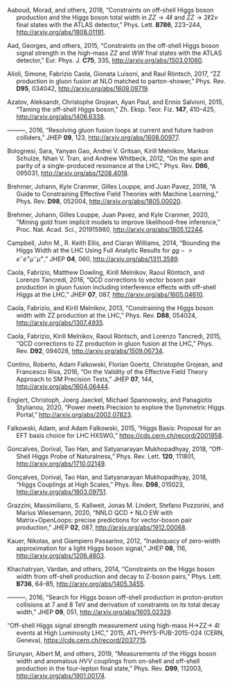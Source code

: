 <div id="refs" class="references hanging-indent" role="doc-bibliography">
<div id="ref-Aaboud:2018puo">
<p>Aaboud, Morad, and others, 2018, “Constraints on off-shell Higgs boson production and the Higgs boson total width in <span class="math inline"><em>Z</em><em>Z</em> → 4ℓ</span> and <span class="math inline"><em>Z</em><em>Z</em> → 2ℓ2<em>ν</em></span> final states with the ATLAS detector,” Phys. Lett. <strong>B786</strong>, 223–244, <a href="http://arxiv.org/abs/1808.01191">http://arxiv.org/abs/1808.01191</a>.</p>
</div>
<div id="ref-Aad:2015xua">
<p>Aad, Georges, and others, 2015, “Constraints on the off-shell Higgs boson signal strength in the high-mass <span class="math inline"><em>Z</em><em>Z</em></span> and <span class="math inline"><em>W</em><em>W</em></span> final states with the ATLAS detector,” Eur. Phys. J. <strong>C75</strong>, 335, <a href="http://arxiv.org/abs/1503.01060">http://arxiv.org/abs/1503.01060</a>.</p>
</div>
<div id="ref-Alioli:2016xab">
<p>Alioli, Simone, Fabrizio Caola, Gionata Luisoni, and Raul Röntsch, 2017, “ZZ production in gluon fusion at NLO matched to parton-shower,” Phys. Rev. <strong>D95</strong>, 034042, <a href="http://arxiv.org/abs/1609.09719">http://arxiv.org/abs/1609.09719</a>.</p>
</div>
<div id="ref-Azatov:2014jga">
<p>Azatov, Aleksandr, Christophe Grojean, Ayan Paul, and Ennio Salvioni, 2015, “Taming the off-shell Higgs boson,” Zh. Eksp. Teor. Fiz. <strong>147</strong>, 410–425, <a href="http://arxiv.org/abs/1406.6338">http://arxiv.org/abs/1406.6338</a>.</p>
</div>
<div id="ref-Azatov:2016xik">
<p>———, 2016, “Resolving gluon fusion loops at current and future hadron colliders,” JHEP <strong>09</strong>, 123, <a href="http://arxiv.org/abs/1608.00977">http://arxiv.org/abs/1608.00977</a>.</p>
</div>
<div id="ref-Bolognesi:2012mm">
<p>Bolognesi, Sara, Yanyan Gao, Andrei V. Gritsan, Kirill Melnikov, Markus Schulze, Nhan V. Tran, and Andrew Whitbeck, 2012, “On the spin and parity of a single-produced resonance at the LHC,” Phys. Rev. <strong>D86</strong>, 095031, <a href="http://arxiv.org/abs/1208.4018">http://arxiv.org/abs/1208.4018</a>.</p>
</div>
<div id="ref-Brehmer:2018eca">
<p>Brehmer, Johann, Kyle Cranmer, Gilles Louppe, and Juan Pavez, 2018, “A Guide to Constraining Effective Field Theories with Machine Learning,” Phys. Rev. <strong>D98</strong>, 052004, <a href="http://arxiv.org/abs/1805.00020">http://arxiv.org/abs/1805.00020</a>.</p>
</div>
<div id="ref-Brehmer:2018hga">
<p>Brehmer, Johann, Gilles Louppe, Juan Pavez, and Kyle Cranmer, 2020, “Mining gold from implicit models to improve likelihood-free inference,” Proc. Nat. Acad. Sci., 201915980, <a href="http://arxiv.org/abs/1805.12244">http://arxiv.org/abs/1805.12244</a>.</p>
</div>
<div id="ref-Campbell:2013una">
<p>Campbell, John M., R. Keith Ellis, and Ciaran Williams, 2014, “Bounding the Higgs Width at the LHC Using Full Analytic Results for <span class="math inline"><em>g</em><em>g</em> −  &gt; <em>e</em><sup>−</sup><em>e</em><sup>+</sup><em>μ</em><sup>−</sup><em>μ</em><sup>+</sup></span>,” JHEP <strong>04</strong>, 060, <a href="http://arxiv.org/abs/1311.3589">http://arxiv.org/abs/1311.3589</a>.</p>
</div>
<div id="ref-Caola:2016trd">
<p>Caola, Fabrizio, Matthew Dowling, Kirill Melnikov, Raoul Röntsch, and Lorenzo Tancredi, 2016, “QCD corrections to vector boson pair production in gluon fusion including interference effects with off-shell Higgs at the LHC,” JHEP <strong>07</strong>, 087, <a href="http://arxiv.org/abs/1605.04610">http://arxiv.org/abs/1605.04610</a>.</p>
</div>
<div id="ref-Caola:2013yja">
<p>Caola, Fabrizio, and Kirill Melnikov, 2013, “Constraining the Higgs boson width with ZZ production at the LHC,” Phys. Rev. <strong>D88</strong>, 054024, <a href="http://arxiv.org/abs/1307.4935">http://arxiv.org/abs/1307.4935</a>.</p>
</div>
<div id="ref-Caola:2015psa">
<p>Caola, Fabrizio, Kirill Melnikov, Raoul Röntsch, and Lorenzo Tancredi, 2015, “QCD corrections to ZZ production in gluon fusion at the LHC,” Phys. Rev. <strong>D92</strong>, 094028, <a href="http://arxiv.org/abs/1509.06734">http://arxiv.org/abs/1509.06734</a>.</p>
</div>
<div id="ref-Contino:2016jqw">
<p>Contino, Roberto, Adam Falkowski, Florian Goertz, Christophe Grojean, and Francesco Riva, 2016, “On the Validity of the Effective Field Theory Approach to SM Precision Tests,” JHEP <strong>07</strong>, 144, <a href="http://arxiv.org/abs/1604.06444">http://arxiv.org/abs/1604.06444</a>.</p>
</div>
<div id="ref-Englert:2020gcp">
<p>Englert, Christoph, Joerg Jaeckel, Michael Spannowsky, and Panagiotis Stylianou, 2020, “Power meets Precision to explore the Symmetric Higgs Portal,” <a href="http://arxiv.org/abs/2002.07823">http://arxiv.org/abs/2002.07823</a>.</p>
</div>
<div id="ref-Falkowski:2001958">
<p>Falkowski, Adam, and Adam Falkowski, 2015, “Higgs Basis: Proposal for an EFT basis choice for LHC HXSWG,” <a href="https://cds.cern.ch/record/2001958">https://cds.cern.ch/record/2001958</a>.</p>
</div>
<div id="ref-Goncalves:2017iub">
<p>Goncalves, Dorival, Tao Han, and Satyanarayan Mukhopadhyay, 2018, “Off-Shell Higgs Probe of Naturalness,” Phys. Rev. Lett. <strong>120</strong>, 111801, <a href="http://arxiv.org/abs/1710.02149">http://arxiv.org/abs/1710.02149</a>.</p>
</div>
<div id="ref-Goncalves:2018pkt">
<p>Gonçalves, Dorival, Tao Han, and Satyanarayan Mukhopadhyay, 2018, “Higgs Couplings at High Scales,” Phys. Rev. <strong>D98</strong>, 015023, <a href="http://arxiv.org/abs/1803.09751">http://arxiv.org/abs/1803.09751</a>.</p>
</div>
<div id="ref-Kallweit:2019zez">
<p>Grazzini, Massimiliano, S. Kallweit, Jonas M. Lindert, Stefano Pozzorini, and Marius Wiesemann, 2020, “NNLO QCD + NLO EW with Matrix+OpenLoops: precise predictions for vector-boson pair production,” JHEP <strong>02</strong>, 087, <a href="http://arxiv.org/abs/1912.00068">http://arxiv.org/abs/1912.00068</a>.</p>
</div>
<div id="ref-Kauer:2012hd">
<p>Kauer, Nikolas, and Giampiero Passarino, 2012, “Inadequacy of zero-width approximation for a light Higgs boson signal,” JHEP <strong>08</strong>, 116, <a href="http://arxiv.org/abs/1206.4803">http://arxiv.org/abs/1206.4803</a>.</p>
</div>
<div id="ref-Khachatryan:2014iha">
<p>Khachatryan, Vardan, and others, 2014, “Constraints on the Higgs boson width from off-shell production and decay to Z-boson pairs,” Phys. Lett. <strong>B736</strong>, 64–85, <a href="http://arxiv.org/abs/1405.3455">http://arxiv.org/abs/1405.3455</a>.</p>
</div>
<div id="ref-Khachatryan:2016ctc">
<p>———, 2016, “Search for Higgs boson off-shell production in proton-proton collisions at 7 and 8 TeV and derivation of constraints on its total decay width,” JHEP <strong>09</strong>, 051, <a href="http://arxiv.org/abs/1605.02329">http://arxiv.org/abs/1605.02329</a>.</p>
</div>
<div id="ref-ATL-PHYS-PUB-2015-024">
<p>“Off-shell Higgs signal strength measurement using high-mass H<span class="math inline">→</span>ZZ<span class="math inline">→</span> 4l events at High Luminosity LHC,” 2015, ATL-PHYS-PUB-2015-024 (CERN, Geneva), <a href="https://cds.cern.ch/record/2037715">https://cds.cern.ch/record/2037715</a>.</p>
</div>
<div id="ref-Sirunyan:2019twz">
<p>Sirunyan, Albert M, and others, 2019, “Measurements of the Higgs boson width and anomalous <span class="math inline"><em>H</em><em>V</em><em>V</em></span> couplings from on-shell and off-shell production in the four-lepton final state,” Phys. Rev. <strong>D99</strong>, 112003, <a href="http://arxiv.org/abs/1901.00174">http://arxiv.org/abs/1901.00174</a>.</p>
</div>
</div>
</body>
</html>
